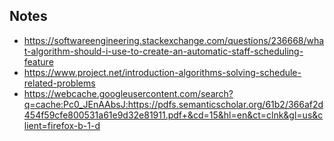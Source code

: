 

## Notes

* https://softwareengineering.stackexchange.com/questions/236668/what-algorithm-should-i-use-to-create-an-automatic-staff-scheduling-feature
* https://www.project.net/introduction-algorithms-solving-schedule-related-problems
* https://webcache.googleusercontent.com/search?q=cache:Pc0_JEnAAbsJ:https://pdfs.semanticscholar.org/61b2/366af2d454f59cfe800531a61e9d32e81911.pdf+&cd=15&hl=en&ct=clnk&gl=us&client=firefox-b-1-d
